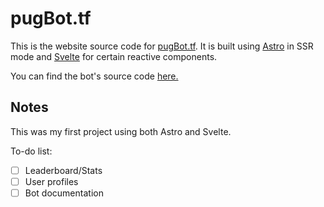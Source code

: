 # pugBot.tf

This is the website source code for [pugBot.tf](https://pugbot.tf). It is built using [Astro](https://astro.build) in SSR mode and [Svelte](https://svelte.dev) for certain reactive components.

You can find the bot's source code [here.](https://github.com/Ooglely/pugBot)

## Notes

This was my first project using both Astro and Svelte.

To-do list:
- [ ] Leaderboard/Stats
- [ ] User profiles
- [ ] Bot documentation
